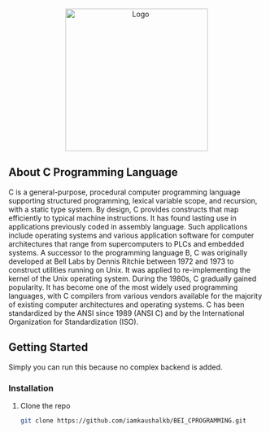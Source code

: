 <!-- PROJECT LOGO -->
<br />
<p align="center">
  <a href="https://en.wikipedia.org/wiki/C_(programming_language)">
    <img src="https://i.pinimg.com/originals/6e/46/e7/6e46e7dbe2bb73dacc055e5dbd85c3ad.png" alt="Logo" width="280" height="280">
  </a>

<!-- ABOUT THE PROJECT -->
## About C Programming Language

C is a general-purpose, procedural computer programming language supporting structured programming, lexical variable scope, and recursion, with a static type system. By design, C provides constructs that map efficiently to typical machine instructions. It has found lasting use in applications previously coded in assembly language. Such applications include operating systems and various application software for computer architectures that range from supercomputers to PLCs and embedded systems.
A successor to the programming language B, C was originally developed at Bell Labs by Dennis Ritchie between 1972 and 1973 to construct utilities running on Unix. It was applied to re-implementing the kernel of the Unix operating system. During the 1980s, C gradually gained popularity. It has become one of the most widely used programming languages, with C compilers from various vendors available for the majority of existing computer architectures and operating systems. C has been standardized by the ANSI since 1989 (ANSI C) and by the International Organization for Standardization (ISO).


<!-- GETTING STARTED -->
## Getting Started

Simply you can run this because no complex backend is added.

### Installation

1. Clone the repo
   ```sh
   git clone https://github.com/iamkaushalkb/BEI_CPROGRAMMING.git
   ```
